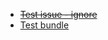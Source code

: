 
- ~~[Test issue - ignore](https://github.com/Azure/azure-cnab-quickstarts/issues/20)~~
- [Test bundle](https://github.com/Azure/azure-cnab-quickstarts/issues/74)